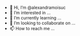 - 👋 Hi, I’m @alexandramoisuc
- 👀 I’m interested in ...
- 🌱 I’m currently learning ...
- 💞️ I’m looking to collaborate on ...
- 📫 How to reach me ...

<!---
alexandramoisuc/alexandramoisuc is a ✨ special ✨ repository because its `README.md` (this file) appears on your GitHub profile.
You can click the Preview link to take a look at your changes.
--->
